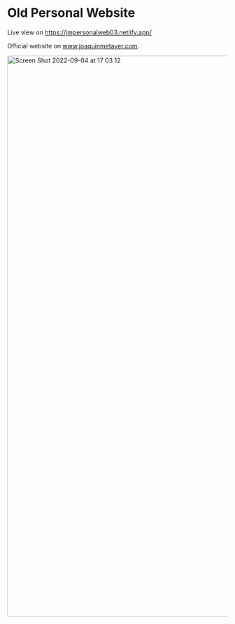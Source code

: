 # Old Personal Website

Live view on https://jmpersonalweb03.netlify.app/

Official website on www.joaquinmetayer.com.

<img width="1280" alt="Screen Shot 2022-09-04 at 17 03 12" src="https://user-images.githubusercontent.com/83543601/188331473-2e276e0e-f7c6-46e8-bd3c-a9a838b85e5b.png">
